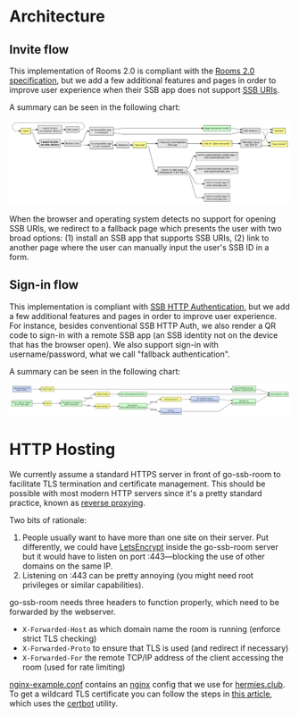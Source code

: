 # Architecture

## Invite flow

This implementation of Rooms 2.0 is compliant with the [Rooms 2.0 specification](https://github.com/ssb-ngi-pointer/rooms2), but we add a few additional features and pages in order to improve user experience when their SSB app does not support [SSB URIs](https://github.com/ssb-ngi-pointer/ssb-uri-spec).

A summary can be seen in the following chart:

![Chart](./invites-chart.png)

When the browser and operating system detects no support for opening SSB URIs, we redirect to a fallback page which presents the user with two broad options: (1) install an SSB app that supports SSB URIs, (2) link to another page where the user can manually input the user's SSB ID in a form.

## Sign-in flow

This implementation is compliant with [SSB HTTP Authentication](https://github.com/ssb-ngi-pointer/ssb-http-auth-spec), but we add a few additional features and pages in order to improve user experience. For instance, besides conventional SSB HTTP Auth, we also render a QR code to sign-in with a remote SSB app (an SSB identity not on the device that has the browser open). We also support sign-in with username/password, what we call "fallback authentication".

A summary can be seen in the following chart:

![Chart](./login-chart.png)

# HTTP Hosting

We currently assume a standard HTTPS server in front of go-ssb-room to facilitate TLS termination and certificate management. This should be possible with most modern HTTP servers since it's a pretty standard practice, known as [reverse proxying](https://en.wikipedia.org/wiki/Reverse_proxy).

Two bits of rationale:

1) People usually want to have more than one site on their server. Put differently, we could have [LetsEncrypt](https://letsencrypt.org/) inside the go-ssb-room server but it would have to listen on port :443—blocking the use of other domains on the same IP.
2) Listening on :443 can be pretty annoying (you might need root privileges or similar capabilities).

go-ssb-room needs three headers to function properly, which need to be forwarded by the webserver.

* `X-Forwarded-Host` as which domain name the room is running (enforce strict TLS checking)
* `X-Forwarded-Proto` to ensure that TLS is used (and redirect if necessary)
* `X-Forwarded-For` the remote TCP/IP address of the client accessing the room (used for rate limiting)

[nginx-example.conf](./nginx-example.conf) contains an [nginx](https://nginx.org) config that we use for [hermies.club](https://hermies.club). To get a wildcard TLS certificate you can follow the steps in [this article](https://medium.com/@alitou/getting-a-wildcard-ssl-certificate-using-certbot-and-deploy-on-nginx-15b8ffa34157), which uses the [certbot](https://certbot.eff.org/) utility. 
